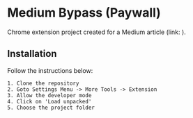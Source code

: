 # Medium Bypass (Paywall)

Chrome extension project created for a Medium article (link: ).

## Installation

Follow the instructions below:

    1. Clone the repository
    2. Goto Settings Menu -> More Tools -> Extension
    3. Allow the developer mode
    4. Click on 'Load unpacked'
    5. Choose the project folder




